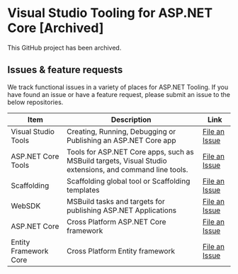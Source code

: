 Visual Studio Tooling for ASP.NET Core [Archived]
=================

This GitHub project has been archived.

## Issues & feature requests
We track functional issues in a variety of places for ASP.NET Tooling. If you have found an issue or have a feature request, please submit an issue to the below repositories.

|Item|Description|Link|
|----|-----|-----|
|Visual Studio Tools|Creating, Running, Debugging or Publishing an ASP.NET Core app|[File an Issue](https://developercommunity.visualstudio.com/content/problem/post.html?space=8)|
|ASP.NET Core Tools|Tools for ASP.NET Core apps, such as MSBuild targets, Visual Studio extensions, and command line tools.|[File an Issue](https://github.com/dotnet/aspnetcore-tooling/issues)|
|Scaffolding|Scaffolding global tool or Scaffolding templates|[File an Issue](https://github.com/dotnet/scaffolding/issues)|
|WebSDK|MSBuild tasks and targets for publishing ASP.NET Applications|[File an Issue](https://github.com/aspnet/websdk/issues)|
|ASP.NET Core|Cross Platform ASP.NET Core framework|[File an Issue](https://github.com/dotnet/aspnetcore/issues)|
|Entity Framework Core|Cross Platform Entity framework|[File an Issue](https://github.com/dotnet/efcore)|

